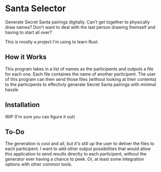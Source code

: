 # Santa Selector
Generate Secret Santa pairings digitally. 
Can't get together to physically draw names? 
Don't want to deal with the last person drawing themself and having to start all over?

This is mostly a project I'm using to learn Rust.

## How it Works
This program takes in a list of names as the participents and outputs a file for each one. Each file containes the name of another participent. The user of this program can then send those files (without looking at their contents) to the participents to effectivly generate Secret Santa pairings with minimal hassle. 

## Installation
WIP (I'm sure you can figure it out)

## To-Do
The generation is cool and all, but it's still up the user to deliver the files to each participent. I want to add other output possibilities that would allow this application to send results direclty to each participent, without the generator ever having a chance to peek. Or, at least some integration options with other common tools. 
